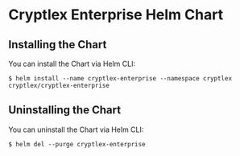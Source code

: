 # Cryptlex Enterprise Helm Chart

## Installing the Chart
You can install the Chart via Helm CLI:

```console
$ helm install --name cryptlex-enterprise --namespace cryptlex cryptlex/cryptlex-enterprise
```

## Uninstalling the Chart
You can uninstall the Chart via Helm CLI:

```console
$ helm del --purge cryptlex-enterprise
```
